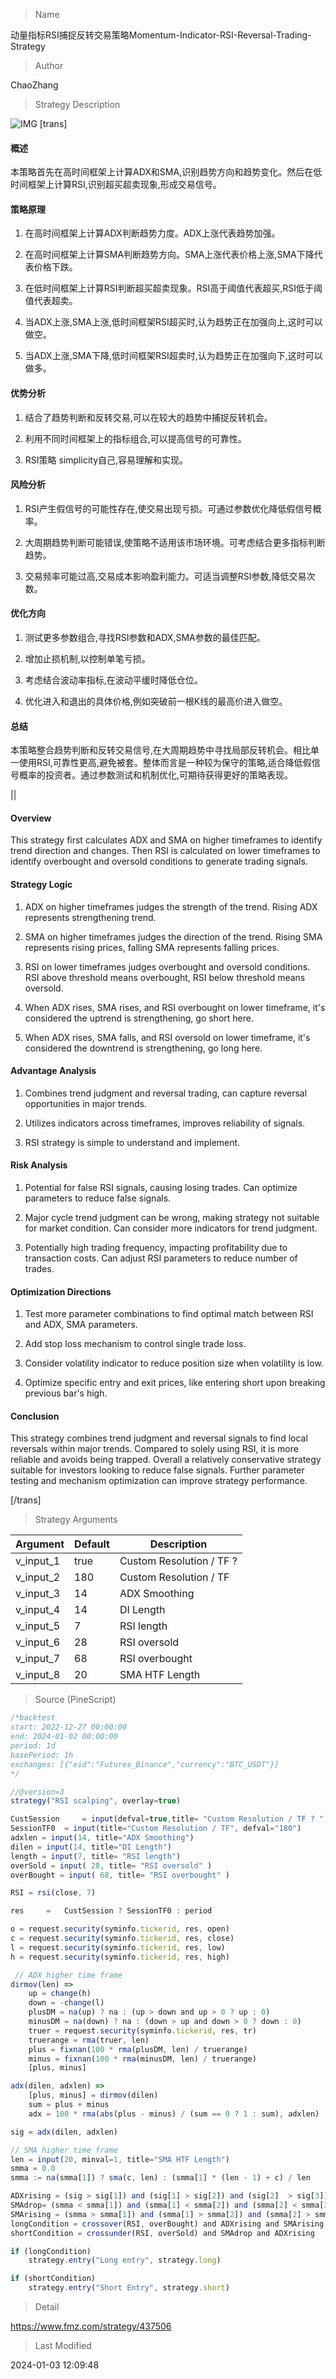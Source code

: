 
> Name

动量指标RSI捕捉反转交易策略Momentum-Indicator-RSI-Reversal-Trading-Strategy

> Author

ChaoZhang

> Strategy Description

![IMG](https://www.fmz.com/upload/asset/16ff330734f8bf0be54.png)
[trans]

#### 概述

本策略首先在高时间框架上计算ADX和SMA,识别趋势方向和趋势变化。然后在低时间框架上计算RSI,识别超买超卖现象,形成交易信号。

#### 策略原理

1. 在高时间框架上计算ADX判断趋势力度。ADX上涨代表趋势加强。

2. 在高时间框架上计算SMA判断趋势方向。SMA上涨代表价格上涨,SMA下降代表价格下跌。

3. 在低时间框架上计算RSI判断超买超卖现象。RSI高于阈值代表超买,RSI低于阈值代表超卖。

4. 当ADX上涨,SMA上涨,低时间框架RSI超买时,认为趋势正在加强向上,这时可以做空。

5. 当ADX上涨,SMA下降,低时间框架RSI超卖时,认为趋势正在加强向下,这时可以做多。

#### 优势分析

1. 结合了趋势判断和反转交易,可以在较大的趋势中捕捉反转机会。

2. 利用不同时间框架上的指标组合,可以提高信号的可靠性。

3. RSI策略 simplicity自己,容易理解和实现。

#### 风险分析

1. RSI产生假信号的可能性存在,使交易出现亏损。可通过参数优化降低假信号概率。

2. 大周期趋势判断可能错误,使策略不适用该市场环境。可考虑结合更多指标判断趋势。

3. 交易频率可能过高,交易成本影响盈利能力。可适当调整RSI参数,降低交易次数。

#### 优化方向 

1. 测试更多参数组合,寻找RSI参数和ADX,SMA参数的最佳匹配。

2. 增加止损机制,以控制单笔亏损。

3. 考虑结合波动率指标,在波动平缓时降低仓位。

4. 优化进入和退出的具体价格,例如突破前一根K线的最高价进入做空。

#### 总结

本策略整合趋势判断和反转交易信号,在大周期趋势中寻找局部反转机会。相比单一使用RSI,可靠性更高,避免被套。整体而言是一种较为保守的策略,适合降低假信号概率的投资者。通过参数测试和机制优化,可期待获得更好的策略表现。

||


#### Overview

This strategy first calculates ADX and SMA on higher timeframes to identify trend direction and changes. Then RSI is calculated on lower timeframes to identify overbought and oversold conditions to generate trading signals.

#### Strategy Logic

1. ADX on higher timeframes judges the strength of the trend. Rising ADX represents strengthening trend.

2. SMA on higher timeframes judges the direction of the trend. Rising SMA represents rising prices, falling SMA represents falling prices.

3. RSI on lower timeframes judges overbought and oversold conditions. RSI above threshold means overbought, RSI below threshold means oversold.

4. When ADX rises, SMA rises, and RSI overbought on lower timeframe, it's considered the uptrend is strengthening, go short here.

5. When ADX rises, SMA falls, and RSI oversold on lower timeframe, it's considered the downtrend is strengthening, go long here.

#### Advantage Analysis 

1. Combines trend judgment and reversal trading, can capture reversal opportunities in major trends.

2. Utilizes indicators across timeframes, improves reliability of signals.

3. RSI strategy is simple to understand and implement.

#### Risk Analysis

1. Potential for false RSI signals, causing losing trades. Can optimize parameters to reduce false signals.

2. Major cycle trend judgment can be wrong, making strategy not suitable for market condition. Can consider more indicators for trend judgment.  

3. Potentially high trading frequency, impacting profitability due to transaction costs. Can adjust RSI parameters to reduce number of trades.

#### Optimization Directions

1. Test more parameter combinations to find optimal match between RSI and ADX, SMA parameters.

2. Add stop loss mechanism to control single trade loss.

3. Consider volatility indicator to reduce position size when volatility is low. 

4. Optimize specific entry and exit prices, like entering short upon breaking previous bar's high.

#### Conclusion

This strategy combines trend judgment and reversal signals to find local reversals within major trends. Compared to solely using RSI, it is more reliable and avoids being trapped. Overall a relatively conservative strategy suitable for investors looking to reduce false signals. Further parameter testing and mechanism optimization can improve strategy performance.

[/trans]

> Strategy Arguments



|Argument|Default|Description|
|----|----|----|
|v_input_1|true|Custom Resolution / TF ? |
|v_input_2|180|Custom Resolution / TF|
|v_input_3|14|ADX Smoothing|
|v_input_4|14|DI Length|
|v_input_5|7|RSI length|
|v_input_6|28|RSI oversold|
|v_input_7|68|RSI overbought|
|v_input_8|20|SMA HTF Length|


> Source (PineScript)

``` javascript
/*backtest
start: 2022-12-27 00:00:00
end: 2024-01-02 00:00:00
period: 1d
basePeriod: 1h
exchanges: [{"eid":"Futures_Binance","currency":"BTC_USDT"}]
*/

//@version=3
strategy("RSI scalping", overlay=true)

CustSession 	= input(defval=true,title= "Custom Resolution / TF ? ",type=bool)
SessionTF0	= input(title="Custom Resolution / TF", defval="180")
adxlen = input(14, title="ADX Smoothing")
dilen = input(14, title="DI Length")
length = input(7, title= "RSI length")
overSold = input( 28, title= "RSI oversold" )
overBought = input( 68, title= "RSI overbought" )

RSI = rsi(close, 7)

res		=	CustSession ? SessionTF0 : period

o = request.security(syminfo.tickerid, res, open)
c = request.security(syminfo.tickerid, res, close)
l = request.security(syminfo.tickerid, res, low)
h = request.security(syminfo.tickerid, res, high)

 // ADX higher time frame
dirmov(len) =>
	up = change(h)
	down = -change(l)
	plusDM = na(up) ? na : (up > down and up > 0 ? up : 0)
    minusDM = na(down) ? na : (down > up and down > 0 ? down : 0)
    truer = request.security(syminfo.tickerid, res, tr)
	truerange = rma(truer, len)
	plus = fixnan(100 * rma(plusDM, len) / truerange)
	minus = fixnan(100 * rma(minusDM, len) / truerange)
	[plus, minus]

adx(dilen, adxlen) =>
	[plus, minus] = dirmov(dilen)
	sum = plus + minus
	adx = 100 * rma(abs(plus - minus) / (sum == 0 ? 1 : sum), adxlen)

sig = adx(dilen, adxlen)

// SMA higher time frame
len = input(20, minval=1, title="SMA HTF Length")
smma = 0.0
smma := na(smma[1]) ? sma(c, len) : (smma[1] * (len - 1) + c) / len

ADXrising = (sig > sig[1]) and (sig[1] > sig[2]) and (sig[2]  > sig[3]) and (sig > 15)
SMAdrop= (smma < smma[1]) and (smma[1] < smma[2]) and (smma[2] < smma[3])
SMArising = (smma > smma[1]) and (smma[1] > smma[2]) and (smma[2] > smma[3])
longCondition = crossover(RSI, overBought) and ADXrising and SMArising
shortCondition = crossunder(RSI, overSold) and SMAdrop and ADXrising 

if (longCondition)
    strategy.entry("Long entry", strategy.long)

if (shortCondition)
    strategy.entry("Short Entry", strategy.short)
```

> Detail

https://www.fmz.com/strategy/437506

> Last Modified

2024-01-03 12:09:48
